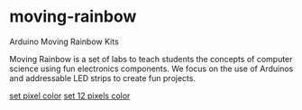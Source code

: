 moving-rainbow
==============

Arduino Moving Rainbow Kits

Moving Rainbow is a set of labs to teach students the concepts of computer science using fun electronics components.  We focus on the use
of Arduinos and addressable LED strips to create fun projects.

[set pixel color](lab-01/index.md "Set Pixel Color")
[set 12 pixels color](lab-01/index.md "Set 12 Pixels")